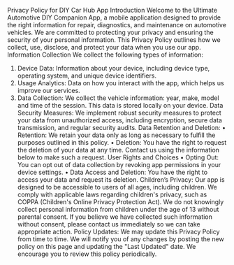 Privacy Policy for DIY Car Hub App
 Introduction Welcome to the Ultimate Automotive DIY Companion App, a mobile application designed to provide the right information for repair, diagnostics, and maintenance on automotive vehicles. We are committed to protecting your privacy and ensuring the security of your personal information. This Privacy Policy outlines how we collect, use, disclose, and protect your data when you use our app.
Information Collection
We collect the following types of information:
1.	Device Data: Information about your device, including device type, operating system, and unique device identifiers.
2.	Usage Analytics: Data on how you interact with the app, which helps us improve our services.
3.	Data Collection: We collect the vehicle information: year, make, model and time of the session. This data is stored locally on your device.
Data Security Measures:
 We implement robust security measures to protect your data from unauthorized access, including encryption, secure data transmission, and regular security audits.
Data Retention and Deletion: 
• Retention: We retain your data only as long as necessary to fulfill the purposes outlined in this policy. 
• Deletion: You have the right to request the deletion of your data at any time. Contact us using the information below to make such a request.
User Rights and Choices 
• Opting Out: You can opt out of data collection by revoking app permissions in your device settings. 
• Data Access and Deletion: You have the right to access your data and request its deletion.
Children’s Privacy:
Our app is designed to be accessible to users of all ages, including children. We comply with applicable laws regarding children's privacy, such as COPPA (Children's Online Privacy Protection Act). We do not knowingly collect personal information from children under the age of 13 without parental consent. If you believe we have collected such information without consent, please contact us immediately so we can take appropriate action.
 Policy Updates:
 We may update this Privacy Policy from time to time. We will notify you of any changes by posting the new policy on this page and updating the "Last Updated" date. We encourage you to review this policy periodically.
